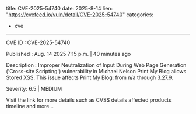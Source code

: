  
title: CVE-2025-54740
date: 2025-8-14
lien: "https://cvefeed.io/vuln/detail/CVE-2025-54740"
categories:
  - cve
---

CVE ID : CVE-2025-54740

Published :  Aug. 14
2025
7:15 p.m. | 40 minutes ago

Description : Improper Neutralization of Input During Web Page Generation ('Cross-site Scripting') vulnerability in Michael Nelson Print My Blog allows Stored XSS. This issue affects Print My Blog: from n/a through 3.27.9.

Severity: 6.5 | MEDIUM

Visit the link for more details
such as CVSS details
affected products
timeline
and more...
